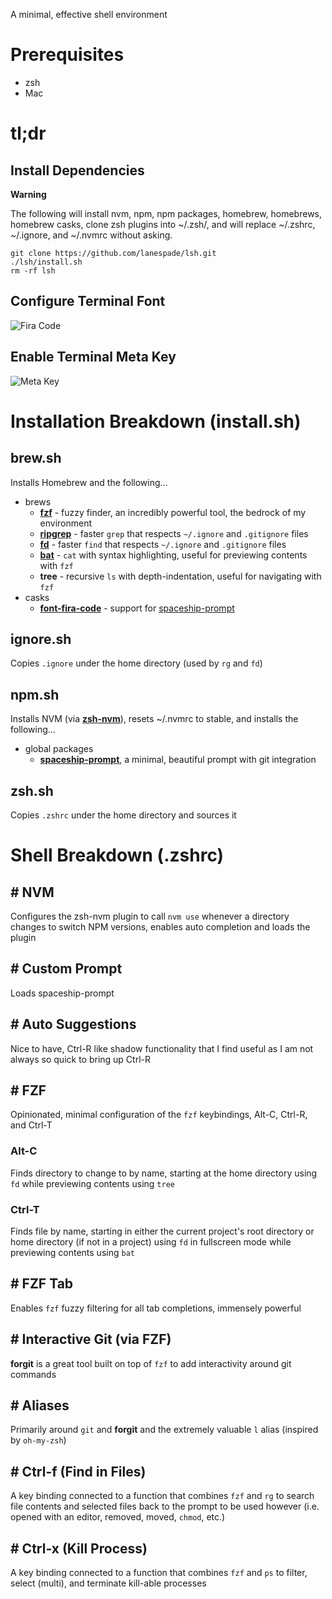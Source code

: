 A minimal, effective shell environment

# Prerequisites
* zsh
* Mac

# tl;dr

## Install Dependencies

**Warning**

The following will install nvm, npm, npm packages, homebrew, homebrews, homebrew casks, clone zsh plugins into ~/.zsh/, and will replace ~/.zshrc, ~/.ignore, and ~/.nvmrc without asking.

```
git clone https://github.com/lanespade/lsh.git
./lsh/install.sh
rm -rf lsh
```

## Configure Terminal Font
![Fira Code](https://user-images.githubusercontent.com/5313372/89879464-daffa680-db77-11ea-92e9-7a932c105f6d.png)

## Enable Terminal Meta Key
![Meta Key](https://user-images.githubusercontent.com/5313372/89879446-d4712f00-db77-11ea-9f3c-29b884ecfc3c.png)

# Installation Breakdown (install.sh)

## brew.sh
Installs Homebrew and the following...
* brews
	* **[fzf](https://github.com/junegunn/fzf)** - fuzzy finder, an incredibly powerful tool, the bedrock of my environment
	* **[ripgrep](https://github.com/BurntSushi/ripgrep)** - faster `grep` that respects `~/.ignore` and `.gitignore` files
	* **[fd](https://github.com/sharkdp/fd)** - faster `find` that respects `~/.ignore` and `.gitignore` files
	* **[bat](https://github.com/sharkdp/bat)** - `cat` with syntax highlighting, useful for previewing contents with `fzf`
	* **tree** - recursive `ls` with depth-indentation, useful for navigating with `fzf`
* casks
	* **[font-fira-code](https://github.com/tonsky/FiraCode)** - support for [spaceship-prompt](https://github.com/denysdovhan/spaceship-prompt)

## ignore.sh
Copies `.ignore` under the home directory (used by `rg` and `fd`)

## npm.sh
Installs NVM (via **[zsh-nvm](https://github.com/lukechilds/zsh-nvm)**), resets ~/.nvmrc to stable, and installs the following...
* global packages
	* **[spaceship-prompt](https://github.com/denysdovhan/spaceship-prompt)**, a minimal, beautiful prompt with git integration

## zsh.sh
Copies `.zshrc` under the home directory and sources it

# Shell Breakdown (.zshrc)

## # NVM
Configures the zsh-nvm plugin to call `nvm use` whenever a directory changes to switch NPM versions, enables auto completion and loads the plugin

## # Custom Prompt
Loads spaceship-prompt

## # Auto Suggestions
Nice to have, Ctrl-R like shadow functionality that I find useful as I am not always so quick to bring up Ctrl-R

## # FZF
Opinionated, minimal configuration of the `fzf` keybindings, Alt-C, Ctrl-R, and Ctrl-T

### Alt-C
Finds directory to change to by name, starting at the home directory using `fd` while previewing contents using `tree`

### Ctrl-T
Finds file by name, starting in either the current project's root directory or home directory (if not in a project) using `fd` in fullscreen mode while previewing contents using `bat`

## # FZF Tab
Enables `fzf` fuzzy filtering for all tab completions, immensely powerful

## # Interactive Git (via FZF)
**forgit** is a great tool built on top of `fzf` to add interactivity around git commands

## # Aliases
Primarily around `git` and **forgit** and the extremely valuable `l` alias (inspired by `oh-my-zsh`)

## # Ctrl-f (Find in Files)
A key binding connected to a function that combines `fzf` and `rg` to search file contents and selected files back to the prompt to be used however (i.e. opened with an editor, removed, moved, `chmod`, etc.)

## # Ctrl-x (Kill Process)
A key binding connected to a function that combines `fzf` and `ps` to filter, select (multi), and terminate kill-able processes
